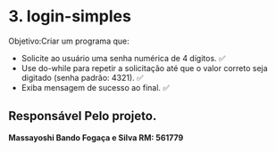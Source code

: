 # 3. login-simples
Objetivo:Criar um programa que:
- Solicite ao usuário uma senha numérica de 4 dígitos. ✅
- Use do-while para repetir a solicitação até que o valor correto seja digitado (senha padrão: 4321). ✅
- Exiba mensagem de sucesso ao final. ✅

## Responsável Pelo projeto.

**Massayoshi Bando Fogaça e Silva RM: 561779**
